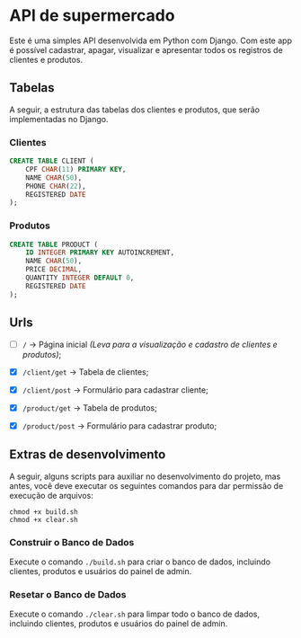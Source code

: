 # API de supermercado
Este é uma simples API desenvolvida em Python com Django. Com este app é possível cadastrar, apagar,
visualizar e apresentar todos os registros de clientes e produtos.

## Tabelas
A seguir, a estrutura das tabelas dos clientes e produtos, que serão implementadas no Django.

### Clientes

```SQL
CREATE TABLE CLIENT (
	CPF CHAR(11) PRIMARY KEY,
	NAME CHAR(50),
	PHONE CHAR(22),
	REGISTERED DATE
);
```

### Produtos

```SQL
CREATE TABLE PRODUCT (
	ID INTEGER PRIMARY KEY AUTOINCREMENT,
	NAME CHAR(50),
	PRICE DECIMAL,
	QUANTITY INTEGER DEFAULT 0,
	REGISTERED DATE
);
```

## Urls
- [ ] `/` -> Página inicial _(Leva para a visualização e cadastro de clientes e produtos)_;

- [x] `/client/get` -> Tabela de clientes;
- [x] `/client/post` -> Formulário para cadastrar cliente;

- [x] `/product/get` -> Tabela de produtos;
- [x] `/product/post` -> Formulário para cadastrar produto;

## Extras de desenvolvimento
A seguir, alguns scripts para auxiliar no desenvolvimento do projeto, mas antes, você deve executar os seguintes comandos para dar permissão de execução de arquivos:
```console
chmod +x build.sh
chmod +x clear.sh
```

### Construir o Banco de Dados
Execute o comando `./build.sh` para criar o banco de dados, incluindo clientes, produtos e usuários do
painel de admin.

### Resetar o Banco de Dados
Execute o comando `./clear.sh` para limpar todo o banco de dados, incluindo clientes, produtos e usuários
do painel de admin.